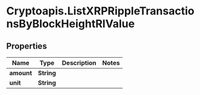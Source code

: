 # Cryptoapis.ListXRPRippleTransactionsByBlockHeightRIValue

## Properties

Name | Type | Description | Notes
------------ | ------------- | ------------- | -------------
**amount** | **String** |  | 
**unit** | **String** |  | 


